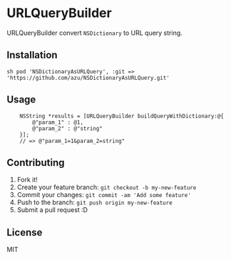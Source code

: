 # URLQueryBuilder

URLQueryBuilder convert `NSDictionary` to URL query string.

## Installation

`` sh
pod 'NSDictionaryAsURLQuery', :git => 'https://github.com/azu/NSDictionaryAsURLQuery.git'
``

## Usage

``` objc
    NSString *results = [URLQueryBuilder buildQueryWithDictionary:@{
        @"param_1" : @1,
        @"param_2" : @"string"
    }];
    // => @"param_1=1&param_2=string"
```

## Contributing

1. Fork it!
2. Create your feature branch: `git checkout -b my-new-feature`
3. Commit your changes: `git commit -am 'Add some feature'`
4. Push to the branch: `git push origin my-new-feature`
5. Submit a pull request :D

## License

MIT